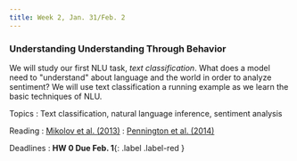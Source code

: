 ```yaml
---
title: Week 2, Jan. 31/Feb. 2
---
```


### Understanding Understanding Through Behavior
We will study our first NLU task, _text classification_. What does a model need to "understand" about language and the world in order to analyze sentiment? We will use text classification a running example as we learn the basic techniques of NLU.

Topics
: Text classification, natural language inference, sentiment analysis

Reading
: [Mikolov et al. (2013)](https://arxiv.org/abs/1301.3781)
: [Pennington et al. (2014)](https://aclanthology.org/D14-1162/)

Deadlines
: **HW 0 Due Feb. 1**{: .label .label-red }